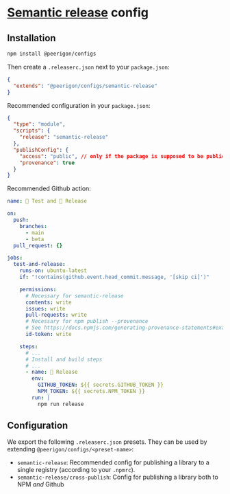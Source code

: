 # [Semantic release](https://semantic-release.gitbook.io/) config

## Installation

```sh
npm install @peerigon/configs
```

Then create a `.releaserc.json` next to your `package.json`:

```json
{
  "extends": "@peerigon/configs/semantic-release"
}
```

Recommended configuration in your `package.json`:

```json
{
  "type": "module",
  "scripts": {
    "release": "semantic-release"
  },
  "publishConfig": {
    "access": "public", // only if the package is supposed to be public
    "provenance": true
  }
}
```

Recommended Github action:

```yaml
name: 🧪 Test and 🚀 Release

on:
  push:
    branches:
      - main
      - beta
  pull_request: {}

jobs:
  test-and-release:
    runs-on: ubuntu-latest
    if: "!contains(github.event.head_commit.message, '[skip ci]')"

    permissions:
      # Necessary for semantic-release
      contents: write
      issues: write
      pull-requests: write
      # Necessary for npm publish --provenance
      # See https://docs.npmjs.com/generating-provenance-statements#example-github-actions-workflow
      id-token: write

    steps:
      # ...
      # Install and build steps
      # ...
      - name: 🚀 Release
        env:
          GITHUB_TOKEN: ${{ secrets.GITHUB_TOKEN }}
          NPM_TOKEN: ${{ secrets.NPM_TOKEN }}
        run: |
          npm run release
```

## Configuration

We export the following `.releaserc.json` presets. They can be used by extending `@peerigon/configs/<preset-name>`:

- `semantic-release`: Recommended config for publishing a library to a single registry (according to your `.npmrc`).
- `semantic-release/cross-publish`: Config for publishing a library both to NPM _and_ Github
